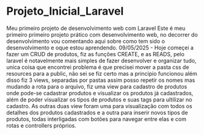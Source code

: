 # Projeto_Inicial_Laravel
Meu primeiro projeto de desenvolvimento web com Laravel
Este é meu primeiro primeiro projeto prático com desenvolvimento web, no decorrer do desenvolvimento vou comentando aqui sobre como tem sido o desenvolvimento e oque estou aprendendo.
09/05/2025 - Hoje começei a fazer um CRUD de produtos, fiz as funções CREATE, e as READS, pelo laravel é notavelmente mais simples de fazer desenvolver e organizar tudo, unica coisa que encontrei problema é que precisei mover a pasta css de resources para a public, não sei se fiz certo mas a principio funcionou além disso fiz 3 views, separadas por pastas assim posso repetir os nomes mas mudando a rota para o arquivo, fiz uma view para cadastro de produtos onde pode-se cadastrar produtos e visualizar os produtos já cadastrados, além de poder visualizar os tipos de produtos e suas tags para ultilizar no cadastro.
As outras duas view foram uma para visualização com todos os detalhes dos produtos cadastrados e a outra para inserir novos tipos de produtos, todas interligadas com botões para navegar entre elas e com rotas e controllers próprios.
